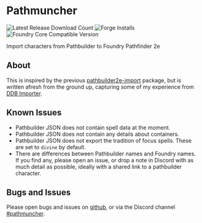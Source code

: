 # Pathmuncher

![Latest Release Download Count](https://img.shields.io/badge/dynamic/json?label=Downloads%20(Latest)&query=assets%5B0%5D.download_count&url=https%3A%2F%2Fapi.github.com%2Frepos%2FMrPrimate%2Fpathmuncher%2Freleases%2Flatest)
![Forge Installs](https://img.shields.io/badge/dynamic/json?label=Forge%20Installs&query=package.installs&suffix=%25&url=https%3A%2F%2Fforge-vtt.com%2Fapi%2Fbazaar%2Fpackage%2Fpathmuncher&colorB=4aa94a)
![Foundry Core Compatible Version](https://img.shields.io/badge/dynamic/json.svg?url=https%3A%2F%2Fraw.githubusercontent.com%2FMrPrimate%2Fpathmuncher%2Fmain%2Fmodule-template.json&label=Foundry%20Version&query=$.compatibleCoreVersion&colorB=orange)

Import characters from Pathbuilder to Foundry Pathfinder 2e

## About

This is inspired by the previous [pathbuilder2e-import](https://github.com/kobseryqum/foundry-pathbuilder2e-import) package, but is written afresh from the ground up, capturing some of my experience from [DDB Importer](https://github.com/MrPrimate/ddb-importer).

## Known Issues

- Pathbuilder JSON does not contain spell data at the moment.
- Pathbuilder JSON does not contain any details about containers.
- Pathbuilder JSON does not export the tradition of focus spells. These are set to `divine` by default.
- There are differences between Pathbuilder names and Foundry names. If you find any, please open an issue, or drop a note in Discord with as much detail as possible, ideally with a shared link to a pathbuilder character.

## Bugs and Issues

Please open bugs and issues on [github](https://github.com/MrPrimate/pathmuncher/issues/new/choose), or via the Discord channel [#pathmuncher](https://discord.gg/M6jvpfreNd).

